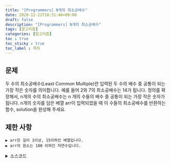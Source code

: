 ```yaml
---
title: "[Programmers] N개의 최소공배수"
date: 2020-12-21T18:31:46+09:00
draft: false
description: "[Programmers] N개의 최소공배수"
tags: [알고리즘]
categories: [알고리즘]
toc : true
toc_sticky : true
toc_label : 목차
---
```

## 문제
두 수의 최소공배수(Least Common Multiple)란 입력된 두 수의 배수 중 공통이 되는 가장 작은 숫자를 의미합니다. 예를 들어 2와 7의 최소공배수는 14가 됩니다. 정의를 확장해서, n개의 수의 최소공배수는 n 개의 수들의 배수 중 공통이 되는 가장 작은 숫자가 됩니다. n개의 숫자를 담은 배열 arr이 입력되었을 때 이 수들의 최소공배수를 반환하는 함수, solution을 완성해 주세요.

## 제한 사항
    ▶ arr은 길이 1이상, 15이하인 배열입니다.
    ▶ arr의 원소는 100 이하인 자연수입니다.

<details>
<summary>소스코드</summary>
<div markdown="1">

```java
import java.util.Arrays;

class Solution {
    public int solution(int[] arr){
        Arrays.sort(arr);
        int lcm = arr[0] * arr[1] / gcd(arr[0], arr[1]);
        
        for(int i= 2; i<arr.length; i++){
            lcm = lcm * arr[i] / gcd(lcm, arr[i]);
        }
        return lcm;
    }
    public static int gcd(int small, int big){
        while(small != 0){
            int nmg =big % small;
            big = small;
            small = nmg;
        }
        return big;
    }
}
```
</div>
</details>